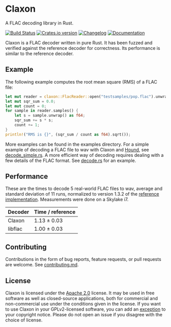 Claxon
======

A FLAC decoding library in Rust.

[![Build Status][ci-img]][ci]
[![Crates.io version][crate-img]][crate]
[![Changelog][changelog-img]][changelog]
[![Documentation][docs-img]][docs]

Claxon is a FLAC decoder written in pure Rust. It has been fuzzed and verified
against the reference decoder for correctness. Its performance is similar to the
reference decoder.

Example
-------
The following example computes the root mean square (RMS) of a FLAC file:

```rust
let mut reader = claxon::FlacReader::open("testsamples/pop.flac").unwrap();
let mut sqr_sum = 0.0;
let mut count = 0;
for sample in reader.samples() {
    let s = sample.unwrap() as f64;
    sqr_sum += s * s;
    count += 1;
}
println!("RMS is {}", (sqr_sum / count as f64).sqrt());
```

More examples can be found in the examples directory. For a simple example
of decoding a FLAC file to wav with Claxon and [Hound][hound], see
[decode_simple.rs](examples/decode_simple.rs). A more efficient way
of decoding requires dealing with a few details of the FLAC format.
See [decode.rs](examples/decode.rs) for an example.

Performance
-----------
These are the times to decode 5 real-world FLAC files to wav, average and
standard deviation of 11 runs, normalized to version 1.3.2 of the [reference
implementation][ref-flac]. Measurements were done on a Skylake i7.

| Decoder | Time / reference |
| ------- | ---------------- |
| Claxon  | 1.13 ± 0.03      |
| libflac | 1.00 ± 0.03      |

Contributing
------------
Contributions in the form of bug reports, feature requests, or pull requests are
welcome. See [contributing.md](contributing.md).

License
-------
Claxon is licensed under the [Apache 2.0][apache2] license. It may be used in
free software as well as closed-source applications, both for commercial and
non-commercial use under the conditions given in the license. If you want to
use Claxon in your GPLv2-licensed software, you can add an [exception][except]
to your copyright notice. Please do not open an issue if you disagree with the
choice of license.

[ci-img]:        https://travis-ci.org/ruuda/claxon.svg?branch=master
[ci]:            https://travis-ci.org/ruuda/claxon
[crate-img]:     https://img.shields.io/crates/v/claxon.svg
[crate]:         https://crates.io/crates/claxon
[changelog-img]: https://img.shields.io/badge/changelog-online-blue.svg
[changelog]:     https://github.com/ruuda/claxon/blob/master/changelog.md#changelog
[docs-img]:      https://img.shields.io/badge/docs-online-blue.svg
[docs]:          https://docs.rs/claxon
[hound]:         https://github.com/ruuda/hound
[ref-flac]:      https://git.xiph.org/?p=flac.git
[apache2]:       https://www.apache.org/licenses/LICENSE-2.0
[except]:        https://www.gnu.org/licenses/gpl-faq.html#GPLIncompatibleLibs
